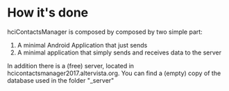 # How it's done

hciContactsManager is composed by composed by two simple part:

1. A minimal Android Application that just sends
2. A minimal application that simply sends and receives data to the server

In addition there is a (free) server, located in hcicontactsmanager2017.altervista.org.
You can find a (empty) copy of the database used in the folder \"_server\"
